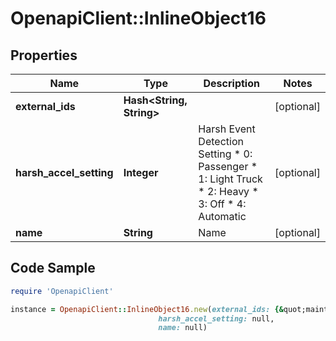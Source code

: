 # OpenapiClient::InlineObject16

## Properties
Name | Type | Description | Notes
------------ | ------------- | ------------- | -------------
**external_ids** | **Hash&lt;String, String&gt;** |  | [optional] 
**harsh_accel_setting** | **Integer** | Harsh Event Detection Setting * 0: Passenger * 1: Light Truck * 2: Heavy * 3: Off * 4: Automatic | [optional] 
**name** | **String** | Name | [optional] 

## Code Sample

```ruby
require 'OpenapiClient'

instance = OpenapiClient::InlineObject16.new(external_ids: {&quot;maintenanceId&quot;:&quot;ABFS18600&quot;},
                                 harsh_accel_setting: null,
                                 name: null)
```


